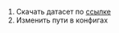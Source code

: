 1. Скачать датасет по [ссылке](https://drive.google.com/file/d/1ONW7ImAmRkMDOEAY-wQu_A5y3HI4NqBg/view?usp=sharing)
2. Изменить пути в конфигах
